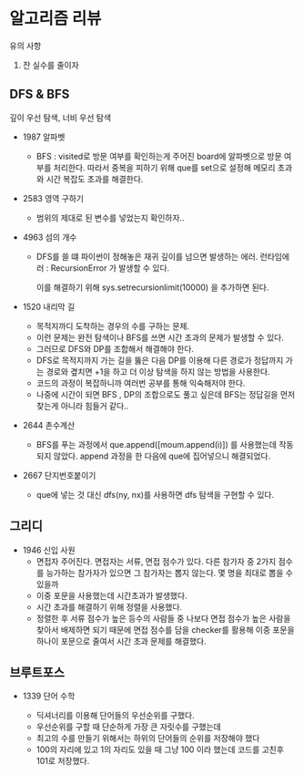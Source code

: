 # 알고리즘 리뷰



유의 사항

1. 잔 실수를 줄이자 





## DFS  & BFS 

깊이 우선 탐색, 너비 우선 탐색



* 1987 알파벳 
  * BFS : visited로 방문 여부를 확인하는게 주어진 board에 알파벳으로 방문 여부를 처리한다. 따라서 중복을 피하기 위해 que를 set으로 설정해 메모리 초과와 시간 복잡도 초과를 해결한다. 



* 2583 영역 구하기
  * 범위의 제대로 된 변수를 넣었는지 확인하자.. 



* 4963 섬의 개수

  * DFS를 쓸 떄 파이썬이 정해놓은 재귀 깊이를 넘으면 발생하는 에러. 런타임에러 : RecursionError 가 발생할 수 있다.

    이를 해결하기 위해  sys.setrecursionlimit(10000) 을 추가하면 된다. 



* 1520 내리막 길
  * 목적지까디 도착하는 경우의 수를 구하는 문제.
  * 이런 문제는 완전 탐색이나 BFS를 쓰면 시간 초과의 문제가 발생할 수 있다.
  * 그러므로 DFS와 DP를 조합해서 해결해야 한다.
  * DFS로 목적지까지 가는 길을 뚫은 다음 DP를 이용해 다른 경로가 정답까지 가는 경로와 곂치면 +1을 하고 더 이상 탐색을 하지 않는 방법을 사용한다. 
  * 코드의 과정이 복잡하니까 여러번 공부를 통해 익숙해저야 한다.
  * 나중에 시간이 되면 BFS , DP의 조합으로도 풀고 싶은데 BFS는 정답길을 먼저 찾는게 아니라 힘들거 같다.. 



* 2644 촌수계산
  * BFS를 푸는 과정에서 que.append([moum.append(i)]) 를 사용했는데 작동되지 않았다. append 과정을 한 다음에 que에 집어넣으니 해결되었다. 



* 2667 단지번호붙이기
  * que에 넣는 것 대신 dfs(ny, nx)를 사용하면 dfs 탐색을 구현할 수 있다. 



## 그리디



* 1946 신입 사원
  * 면접자 주어진다. 면접자는 서류, 면접 점수가 있다. 다른 참가자 중 2가지 점수를 능가하는 참가자가 있으면 그 참가자는 뽑지 않는다. 몇 명을 최대로 뽑을 수 있을까
  * 이중 포문을 사용했는데 시간초과가 발생했다.
  * 시간 초과를 해결하기 위해 정렬을 사용했다. 
  * 정렬한 후 서류 점수가 높은 등수의 사람들 중 나보다 면접 점수가 높은 사람을 찾아서 배제하면 되기 때문에 면접 점수를 담을 checker를 활용해 이중 포문을 하나이 포문으로 줄여서 시간 초과 문제를 해결했다. 







## 브루트포스



* 1339 단어 수학

  * 딕셔너리를 이용해 단어들의 우선순위를 구했다.
  * 우선순위를 구할 때 단순하게 가장 큰 자릿수를 구했는데 
  * 최고의 수를 만들기 위해서는 하위의 단어들의 순위를 저장해야 했다
  * 100의 자리에 있고 1의 자리도 있을 때 그냥 100 이라 했는데 코드를 고친후 101로 저장했다. 

  